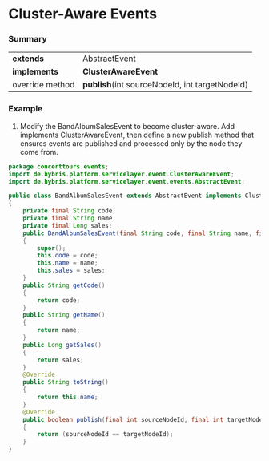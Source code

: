 # Cluster-Aware Events

### Summary

|                 |                                                 |
| --------------- | ----------------------------------------------- |
| **extends**     | AbstractEvent                                   |
| **implements**  | **ClusterAwareEvent**                           |
| override method | **publish**(int sourceNodeId, int targetNodeId) |

### Example

1. Modify the BandAlbumSalesEvent to become cluster-aware.
   Add implements ClusterAwareEvent, then define a new publish method that ensures events are published and processed only by the node they come from.

```java
package concerttours.events;
import de.hybris.platform.servicelayer.event.ClusterAwareEvent;
import de.hybris.platform.servicelayer.event.events.AbstractEvent;

public class BandAlbumSalesEvent extends AbstractEvent implements ClusterAwareEvent
{
    private final String code;
    private final String name;
    private final Long sales;
    public BandAlbumSalesEvent(final String code, final String name, final Long sales)
    {
        super();
        this.code = code;
        this.name = name;
        this.sales = sales;
    }
    public String getCode()
    {
        return code;
    }
    public String getName()
    {
        return name;
    }
    public Long getSales()
    {
        return sales;
    }
    @Override
    public String toString()
    {
        return this.name;
    }
    @Override
    public boolean publish(final int sourceNodeId, final int targetNodeId)
    {
        return (sourceNodeId == targetNodeId);
    }
}
```
